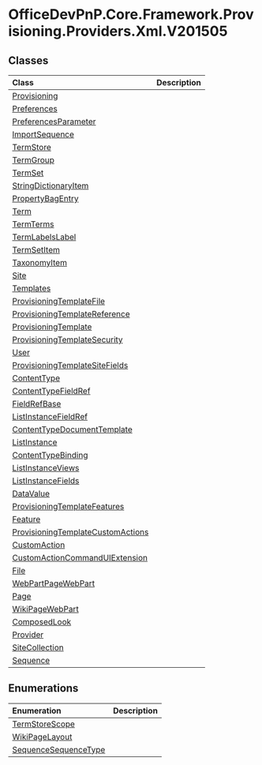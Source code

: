 # OfficeDevPnP.Core.Framework.Provisioning.Providers.Xml.V201505

## Classes
|**Class**|**Description**|
|:-----|:-----|
|[Provisioning](OfficeDevPnP.Core.Framework.Provisioning.Providers.Xml.V201505.Provisioning.md)||
|[Preferences](OfficeDevPnP.Core.Framework.Provisioning.Providers.Xml.V201505.Preferences.md)||
|[PreferencesParameter](OfficeDevPnP.Core.Framework.Provisioning.Providers.Xml.V201505.PreferencesParameter.md)||
|[ImportSequence](OfficeDevPnP.Core.Framework.Provisioning.Providers.Xml.V201505.ImportSequence.md)||
|[TermStore](OfficeDevPnP.Core.Framework.Provisioning.Providers.Xml.V201505.TermStore.md)||
|[TermGroup](OfficeDevPnP.Core.Framework.Provisioning.Providers.Xml.V201505.TermGroup.md)||
|[TermSet](OfficeDevPnP.Core.Framework.Provisioning.Providers.Xml.V201505.TermSet.md)||
|[StringDictionaryItem](OfficeDevPnP.Core.Framework.Provisioning.Providers.Xml.V201505.StringDictionaryItem.md)||
|[PropertyBagEntry](OfficeDevPnP.Core.Framework.Provisioning.Providers.Xml.V201505.PropertyBagEntry.md)||
|[Term](OfficeDevPnP.Core.Framework.Provisioning.Providers.Xml.V201505.Term.md)||
|[TermTerms](OfficeDevPnP.Core.Framework.Provisioning.Providers.Xml.V201505.TermTerms.md)||
|[TermLabelsLabel](OfficeDevPnP.Core.Framework.Provisioning.Providers.Xml.V201505.TermLabelsLabel.md)||
|[TermSetItem](OfficeDevPnP.Core.Framework.Provisioning.Providers.Xml.V201505.TermSetItem.md)||
|[TaxonomyItem](OfficeDevPnP.Core.Framework.Provisioning.Providers.Xml.V201505.TaxonomyItem.md)||
|[Site](OfficeDevPnP.Core.Framework.Provisioning.Providers.Xml.V201505.Site.md)||
|[Templates](OfficeDevPnP.Core.Framework.Provisioning.Providers.Xml.V201505.Templates.md)||
|[ProvisioningTemplateFile](OfficeDevPnP.Core.Framework.Provisioning.Providers.Xml.V201505.ProvisioningTemplateFile.md)||
|[ProvisioningTemplateReference](OfficeDevPnP.Core.Framework.Provisioning.Providers.Xml.V201505.ProvisioningTemplateReference.md)||
|[ProvisioningTemplate](OfficeDevPnP.Core.Framework.Provisioning.Providers.Xml.V201505.ProvisioningTemplate.md)||
|[ProvisioningTemplateSecurity](OfficeDevPnP.Core.Framework.Provisioning.Providers.Xml.V201505.ProvisioningTemplateSecurity.md)||
|[User](OfficeDevPnP.Core.Framework.Provisioning.Providers.Xml.V201505.User.md)||
|[ProvisioningTemplateSiteFields](OfficeDevPnP.Core.Framework.Provisioning.Providers.Xml.V201505.ProvisioningTemplateSiteFields.md)||
|[ContentType](OfficeDevPnP.Core.Framework.Provisioning.Providers.Xml.V201505.ContentType.md)||
|[ContentTypeFieldRef](OfficeDevPnP.Core.Framework.Provisioning.Providers.Xml.V201505.ContentTypeFieldRef.md)||
|[FieldRefBase](OfficeDevPnP.Core.Framework.Provisioning.Providers.Xml.V201505.FieldRefBase.md)||
|[ListInstanceFieldRef](OfficeDevPnP.Core.Framework.Provisioning.Providers.Xml.V201505.ListInstanceFieldRef.md)||
|[ContentTypeDocumentTemplate](OfficeDevPnP.Core.Framework.Provisioning.Providers.Xml.V201505.ContentTypeDocumentTemplate.md)||
|[ListInstance](OfficeDevPnP.Core.Framework.Provisioning.Providers.Xml.V201505.ListInstance.md)||
|[ContentTypeBinding](OfficeDevPnP.Core.Framework.Provisioning.Providers.Xml.V201505.ContentTypeBinding.md)||
|[ListInstanceViews](OfficeDevPnP.Core.Framework.Provisioning.Providers.Xml.V201505.ListInstanceViews.md)||
|[ListInstanceFields](OfficeDevPnP.Core.Framework.Provisioning.Providers.Xml.V201505.ListInstanceFields.md)||
|[DataValue](OfficeDevPnP.Core.Framework.Provisioning.Providers.Xml.V201505.DataValue.md)||
|[ProvisioningTemplateFeatures](OfficeDevPnP.Core.Framework.Provisioning.Providers.Xml.V201505.ProvisioningTemplateFeatures.md)||
|[Feature](OfficeDevPnP.Core.Framework.Provisioning.Providers.Xml.V201505.Feature.md)||
|[ProvisioningTemplateCustomActions](OfficeDevPnP.Core.Framework.Provisioning.Providers.Xml.V201505.ProvisioningTemplateCustomActions.md)||
|[CustomAction](OfficeDevPnP.Core.Framework.Provisioning.Providers.Xml.V201505.CustomAction.md)||
|[CustomActionCommandUIExtension](OfficeDevPnP.Core.Framework.Provisioning.Providers.Xml.V201505.CustomActionCommandUIExtension.md)||
|[File](OfficeDevPnP.Core.Framework.Provisioning.Providers.Xml.V201505.File.md)||
|[WebPartPageWebPart](OfficeDevPnP.Core.Framework.Provisioning.Providers.Xml.V201505.WebPartPageWebPart.md)||
|[Page](OfficeDevPnP.Core.Framework.Provisioning.Providers.Xml.V201505.Page.md)||
|[WikiPageWebPart](OfficeDevPnP.Core.Framework.Provisioning.Providers.Xml.V201505.WikiPageWebPart.md)||
|[ComposedLook](OfficeDevPnP.Core.Framework.Provisioning.Providers.Xml.V201505.ComposedLook.md)||
|[Provider](OfficeDevPnP.Core.Framework.Provisioning.Providers.Xml.V201505.Provider.md)||
|[SiteCollection](OfficeDevPnP.Core.Framework.Provisioning.Providers.Xml.V201505.SiteCollection.md)||
|[Sequence](OfficeDevPnP.Core.Framework.Provisioning.Providers.Xml.V201505.Sequence.md)||
## Enumerations
|**Enumeration**|**Description**|
|:-----|:-----|
|[TermStoreScope](OfficeDevPnP.Core.Framework.Provisioning.Providers.Xml.V201505.TermStoreScope.md)||
|[WikiPageLayout](OfficeDevPnP.Core.Framework.Provisioning.Providers.Xml.V201505.WikiPageLayout.md)||
|[SequenceSequenceType](OfficeDevPnP.Core.Framework.Provisioning.Providers.Xml.V201505.SequenceSequenceType.md)||
